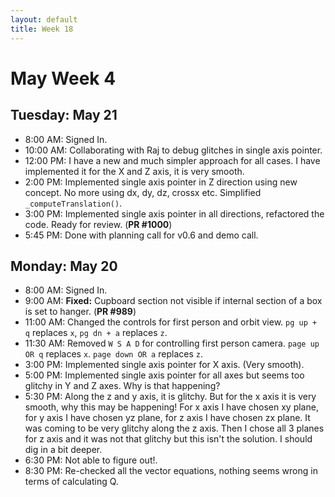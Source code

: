 ```yaml
---
layout: default
title: Week 18
---
```


# **May Week 4**
## **Tuesday: May 21**
- 8:00  AM: Signed In.
- 10:00 AM: Collaborating with Raj to debug glitches in single axis pointer.
- 12:00 PM: I have a new and much simpler approach for all cases. I have implemented it for the X and Z axis, it is very smooth.
- 2:00  PM: Implemented single axis pointer in Z direction using new concept. No more using dx, dy, dz, crossx etc. Simplified `_computeTranslation()`.
- 3:00  PM: Implemented single axis pointer in all directions, refactored the code. Ready for review. (**PR #1000**)
- 5:45  PM: Done with planning call for v0.6 and demo call.

## **Monday: May 20**
- 8:00  AM: Signed In.
- 9:00  AM: **Fixed:** Cupboard section not visible if internal section of a box is set to hanger. (**PR #989**)
- 11:00 AM: Changed the controls for first person and orbit view. `pg up + q` replaces `x`, `pg dn + a` replaces `z`.
- 11:30 AM: Removed `W S A D` for controlling first person camera. `page up OR q` replaces `x`. `page down OR a` replaces `z`. 
- 3:00  PM: Implemented single axis pointer for X axis.  (Very smooth).
- 5:00  PM: Implemented single axis pointer for all axes but seems too glitchy in Y and Z axes. Why is that happening?
- 5:30  PM: Along the z and y axis, it is glitchy. But for the x axis it is very smooth, why this may be happening!
For x axis I have chosen xy plane, for y axis I have chosen yz plane, for z axis I have chosen zx plane. It was coming to be very glitchy along the z axis. Then I chose all 3 planes for z axis and it was not that glitchy but this isn't the solution. I should dig in a bit deeper.
- 6:30  PM: Not able to figure out!.
- 8:30  PM: Re-checked all the vector equations, nothing seems wrong in terms of calculating Q.
